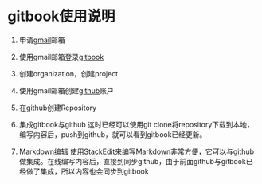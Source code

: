 # gitbook使用说明

 1. 申请[gmail](https://www.google.com/gmail)邮箱
 2. 使用gmail邮箱登录[gitbook](https://www.gitbook.com)
 3. 创建organization，创建project
 4. 使用gmail邮箱创建[github](https://github.com)账户
 5. 在github创建Repository
 6. 集成gitbook与github
这时已经可以使用git clone将repository下载到本地，编写内容后，push到github，就可以看到gitbook已经更新。
 
 7. Markdown编辑
使用[StackEdit](https://stackedit.io)来编写Markdown非常方便，它可以与github做集成。在线编写内容后，直接到同步github，由于前面github与gitbook已经做了集成，所以内容也会同步到gitbook
<!--stackedit_data:
eyJoaXN0b3J5IjpbLTk0NTIyMzI2MywtMTA1OTc5MzczMSwxND
c5MDU5MzcxLC0xMDc4MzgwMzg3LDIxMjI4NjE0OTAsLTY4ODE5
NDY1LDEzNjc3NjUzNSwtMTY0MzU5MjEyXX0=
-->